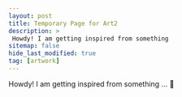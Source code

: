 ```yaml
---
layout: post
title: Temporary Page for Art2
description: >
 Howdy! I am getting inspired from something
sitemap: false
hide_last_modified: true
tag: [artwork]
---
```


Howdy! I am getting inspired from something ... 🤫